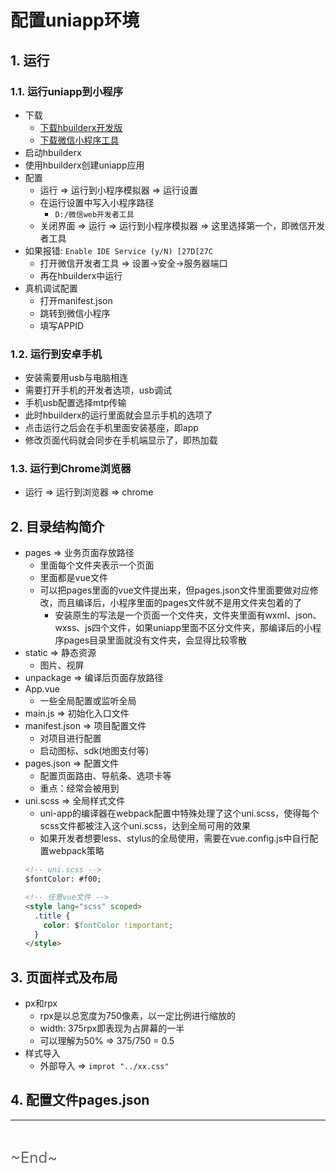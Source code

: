 # 配置uniapp环境
<ClientOnly>
  <Valine></Valine>
</ClientOnly>

## 1. 运行
### 1.1. 运行uniapp到小程序
- 下载
  - [下载hbuilderx开发版](https://www.dcloud.io/hbuilderx.html)
  - [下载微信小程序工具](https://developers.weixin.qq.com/miniprogram/dev/devtools/download.html)
- 启动hbuilderx
- 使用hbuilderx创建uniapp应用
- 配置
  - 运行 => 运行到小程序模拟器 => 运行设置
  - 在运行设置中写入小程序路径
    - `D:/微信web开发者工具`
  - 关闭界面 => 运行 => 运行到小程序模拟器 => 这里选择第一个，即微信开发者工具
- 如果报错: `Enable IDE Service (y/N) [27D[27C`
  - 打开微信开发者工具 => 设置->安全->服务器端口
  - 再在hbuilderx中运行
- 真机调试配置
  - 打开manifest.json
  - 跳转到微信小程序
  - 填写APPID

### 1.2. 运行到安卓手机
- 安装需要用usb与电脑相连
- 需要打开手机的开发者选项，usb调试
- 手机usb配置选择mtp传输
- 此时hbuilderx的运行里面就会显示手机的选项了
- 点击运行之后会在手机里面安装基座，即app
- 修改页面代码就会同步在手机端显示了，即热加载

### 1.3. 运行到Chrome浏览器
- 运行 => 运行到浏览器 => chrome

## 2. 目录结构简介
- pages => 业务页面存放路径
  - 里面每个文件夹表示一个页面
  - 里面都是vue文件
  - 可以把pages里面的vue文件提出来，但pages.json文件里面要做对应修改，而且编译后，小程序里面的pages文件就不是用文件夹包着的了
    - 安装原生的写法是一个页面一个文件夹，文件夹里面有wxml、json、wxss、js四个文件，如果uniapp里面不区分文件夹，那编译后的小程序pages目录里面就没有文件夹，会显得比较零散
- static => 静态资源
  - 图片、视屏
- unpackage => 编译后页面存放路径
- App.vue
  - 一些全局配置或监听全局
- main.js => 初始化入口文件
- manifest.json => 项目配置文件
  - 对项目进行配置
  - 启动图标、sdk(地图支付等)
- pages.json => 配置文件
  - 配置页面路由、导航条、选项卡等
  - 重点：经常会被用到
- uni.scss => 全局样式文件
  - uni-app的编译器在webpack配置中特殊处理了这个uni.scss，使得每个scss文件都被注入这个uni.scss，达到全局可用的效果
  - 如果开发者想要less、stylus的全局使用，需要在vue.config.js中自行配置webpack策略
  ```html
  <!-- uni.scss -->
  $fontColor: #f00;

  <!-- 任意vue文件 -->
  <style lang="scss" scoped>
    .title {
      color: $fontColor !important;
    }
  </style>
  ```

## 3. 页面样式及布局
- px和rpx
  - rpx是以总宽度为750像素，以一定比例进行缩放的
  - width: 375rpx即表现为占屏幕的一半
  - 可以理解为50% => 375/750 = 0.5
- 样式导入
  - 外部导入 => `improt "../xx.css"`

## 4. 配置文件pages.json


---
<br />

<font color="#666" size="5">\~End~</font>